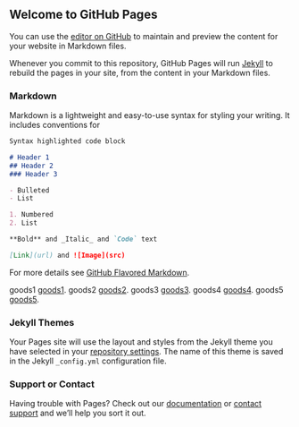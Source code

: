 ## Welcome to GitHub Pages

You can use the [editor on GitHub](https://github.com/ZJ69719496/goods/edit/master/index.md) to maintain and preview the content for your website in Markdown files.

Whenever you commit to this repository, GitHub Pages will run [Jekyll](https://jekyllrb.com/) to rebuild the pages in your site, from the content in your Markdown files.

### Markdown

Markdown is a lightweight and easy-to-use syntax for styling your writing. It includes conventions for

```markdown
Syntax highlighted code block

# Header 1
## Header 2
### Header 3

- Bulleted
- List

1. Numbered
2. List

**Bold** and _Italic_ and `Code` text

[Link](url) and ![Image](src)
```

For more details see [GitHub Flavored Markdown](https://guides.github.com/features/mastering-markdown/).

goods1 [goods1](/goods1.md).
goods2 [goods2](/goods2.html).
goods3 [goods3](/goods3.html).
goods4 [goods4](/goods4.html).
goods5 [goods5](/goods5.html).

### Jekyll Themes

Your Pages site will use the layout and styles from the Jekyll theme you have selected in your [repository settings](https://github.com/ZJ69719496/goods/settings). The name of this theme is saved in the Jekyll `_config.yml` configuration file.

### Support or Contact

Having trouble with Pages? Check out our [documentation](https://help.github.com/categories/github-pages-basics/) or [contact support](https://github.com/contact) and we’ll help you sort it out.
